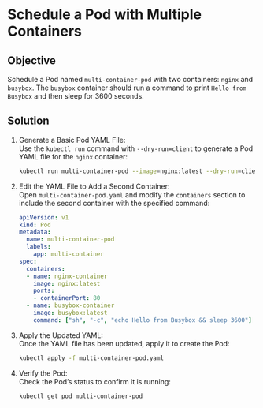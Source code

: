 # Schedule a Pod with Multiple Containers

## Objective
Schedule a Pod named `multi-container-pod` with two containers: `nginx` and `busybox`. The `busybox` container should run a command to print `Hello from Busybox` and then sleep for 3600 seconds.

## Solution
1. Generate a Basic Pod YAML File:  
   Use the `kubectl run` command with `--dry-run=client` to generate a Pod YAML file for the `nginx` container:
   ```bash
   kubectl run multi-container-pod --image=nginx:latest --dry-run=client -o yaml > multi-container-pod.yaml
   ```

2. Edit the YAML File to Add a Second Container:  
   Open `multi-container-pod.yaml` and modify the `containers` section to include the second container with the specified command:
   ```yaml
   apiVersion: v1
   kind: Pod
   metadata:
     name: multi-container-pod
     labels:
       app: multi-container
   spec:
     containers:
     - name: nginx-container
       image: nginx:latest
       ports:
       - containerPort: 80
     - name: busybox-container
       image: busybox:latest
       command: ["sh", "-c", "echo Hello from Busybox && sleep 3600"]
   ```

3. Apply the Updated YAML:  
   Once the YAML file has been updated, apply it to create the Pod:
   ```bash
   kubectl apply -f multi-container-pod.yaml
   ```

4. Verify the Pod:  
   Check the Pod’s status to confirm it is running:
   ```bash
   kubectl get pod multi-container-pod
   ```